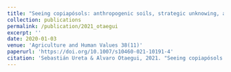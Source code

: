 ```yaml
---
title: "Seeing copiapósols: anthropogenic soils, strategic unknowing, and emergent taxonomies in northern Chile"
collection: publications
permalink: /publication/2021_otaegui
excerpt: ''
date: 2020-01-03
venue: 'Agriculture and Human Values 38(11)'
paperurl: 'https://doi.org/10.1007/s10460-021-10191-4'
citation: 'Sebastián Ureta & Alvaro Otaegui, 2021. "Seeing copiapósols: anthropogenic soils, strategic unknowing, and emergent taxonomies in northern Chile," Agriculture and Human Values, Springer;The Agriculture, Food, & Human Values Society (AFHVS), vol. 38(4), pages 881-892.'
---
```

